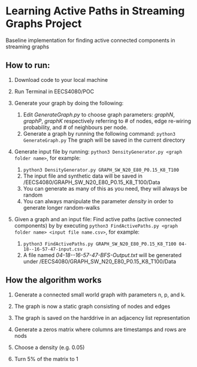 # Learning Active Paths in Streaming Graphs Project
Baseline implementation for finding active connected components in streaming graphs

## How to run:
1. Download code to your local machine

1. Run Terminal in EECS4080/POC

1. Generate your graph by doing the following:
    1. Edit *GenerateGraph.py* to choose graph parameters: *graphN*, *graphP*, *graphK* respectively referring to # of nodes, edge re-wiring probability, and # of neighbours per node.
    1. Generate a graph by running the following command: `python3 GenerateGraph.py` The graph will be saved in the current directory
    
1. Generate input file by running: `python3 DensityGenerator.py <graph folder name>`, for example:
    1. `python3 DensityGenerator.py GRAPH_SW_N20_E80_P0.15_K8_T100`
    1. The input file and synthetic data will be saved in /EECS4080/GRAPH_SW_N20_E80_P0.15_K8_T100/Data
    1. You can generate as many of this as you need, they will always be random
    1. You can always manipulate the parameter *density* in order to generate longer random-walks
    
1. Given a graph and an input file:  Find active paths (active connected components) by by executing `python3 FindActivePaths.py <graph folder name> <input file name.csv>`, for example:
    1. `python3 FindActivePaths.py GRAPH_SW_N20_E80_P0.15_K8_T100 04-18--16-57-47-input.csv`
    1. A file named *04-18--16-57-47-BFS-Output.txt* will be generated under /EECS4080/GRAPH_SW_N20_E80_P0.15_K8_T100/Data

## How the algorithm works

1. Generate a connected small world graph with parameters n, p, and k.
2. The graph is now a static graph consisting of nodes and edges
3. The graph is saved on the harddrive in an adjacency list representation

4. Generate a zeros matrix where columns are timestamps and rows are nods
5. Choose a density (e.g. 0.05)
6. Turn 5% of the matrix to 1



  
